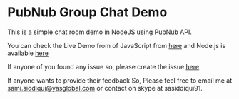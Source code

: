 # PubNub Group Chat Demo

This is a simple chat room demo in NodeJS using PubNub API.

You can check the Live Demo from of JavaScript from [here](https://samiahmedsiddiqui.github.io/simple-group-chat/index.html) and Node.js is available [here](https://pubnub-group-chat.herokuapp.com/)

If anyone of you found any issue so, please create the issue [here](https://github.com/samiahmedsiddiqui/pubnub-group-chat/issues)

If anyone wants to provide their feedback So, Please feel free to email me at sami.siddiqui@yasglobal.com or contact on skype at sasiddiqui91. 
